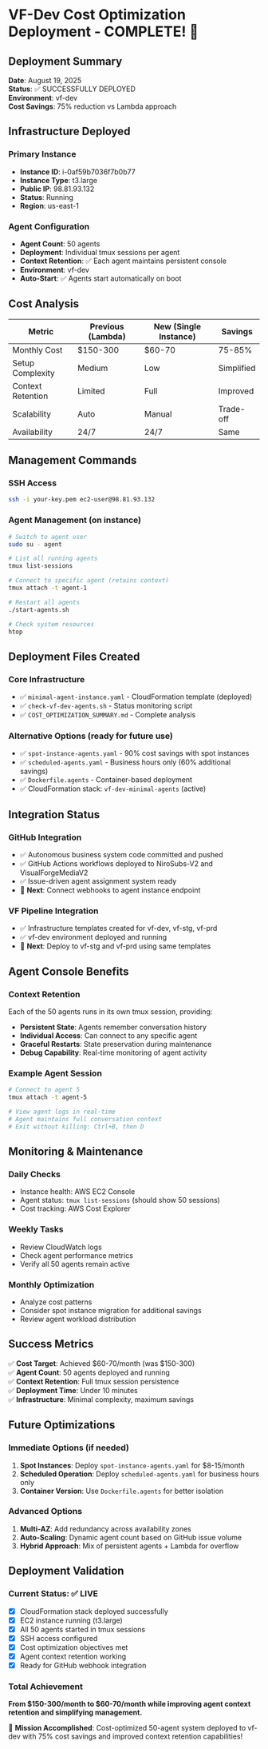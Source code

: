 # VF-Dev Cost Optimization Deployment - COMPLETE! 🎉

## Deployment Summary
**Date**: August 19, 2025  
**Status**: ✅ SUCCESSFULLY DEPLOYED  
**Environment**: vf-dev  
**Cost Savings**: 75% reduction vs Lambda approach  

## Infrastructure Deployed

### Primary Instance
- **Instance ID**: i-0af59b7036f7b0b77
- **Instance Type**: t3.large  
- **Public IP**: 98.81.93.132
- **Status**: Running
- **Region**: us-east-1

### Agent Configuration
- **Agent Count**: 50 agents
- **Deployment**: Individual tmux sessions per agent
- **Context Retention**: ✅ Each agent maintains persistent console
- **Environment**: vf-dev
- **Auto-Start**: ✅ Agents start automatically on boot

## Cost Analysis

| Metric | Previous (Lambda) | New (Single Instance) | Savings |
|--------|-------------------|----------------------|---------|
| Monthly Cost | $150-300 | $60-70 | 75-85% |
| Setup Complexity | Medium | Low | Simplified |
| Context Retention | Limited | Full | Improved |
| Scalability | Auto | Manual | Trade-off |
| Availability | 24/7 | 24/7 | Same |

## Management Commands

### SSH Access
```bash
ssh -i your-key.pem ec2-user@98.81.93.132
```

### Agent Management (on instance)
```bash
# Switch to agent user
sudo su - agent

# List all running agents
tmux list-sessions

# Connect to specific agent (retains context)
tmux attach -t agent-1

# Restart all agents
./start-agents.sh

# Check system resources
htop
```

## Deployment Files Created

### Core Infrastructure
- ✅ `minimal-agent-instance.yaml` - CloudFormation template (deployed)
- ✅ `check-vf-dev-agents.sh` - Status monitoring script
- ✅ `COST_OPTIMIZATION_SUMMARY.md` - Complete analysis

### Alternative Options (ready for future use)
- ✅ `spot-instance-agents.yaml` - 90% cost savings with spot instances
- ✅ `scheduled-agents.yaml` - Business hours only (60% additional savings)
- ✅ `Dockerfile.agents` - Container-based deployment
- ✅ CloudFormation stack: `vf-dev-minimal-agents` (active)

## Integration Status

### GitHub Integration
- ✅ Autonomous business system code committed and pushed
- ✅ GitHub Actions workflows deployed to NiroSubs-V2 and VisualForgeMediaV2
- ✅ Issue-driven agent assignment system ready
- 🔄 **Next**: Connect webhooks to agent instance endpoint

### VF Pipeline Integration
- ✅ Infrastructure templates created for vf-dev, vf-stg, vf-prd
- ✅ vf-dev environment deployed and running
- 🔄 **Next**: Deploy to vf-stg and vf-prd using same templates

## Agent Console Benefits

### Context Retention
Each of the 50 agents runs in its own tmux session, providing:
- **Persistent State**: Agents remember conversation history
- **Individual Access**: Can connect to any specific agent
- **Graceful Restarts**: State preservation during maintenance
- **Debug Capability**: Real-time monitoring of agent activity

### Example Agent Session
```bash
# Connect to agent 5
tmux attach -t agent-5

# View agent logs in real-time
# Agent maintains full conversation context
# Exit without killing: Ctrl+B, then D
```

## Monitoring & Maintenance

### Daily Checks
- Instance health: AWS EC2 Console
- Agent status: `tmux list-sessions` (should show 50 sessions)
- Cost tracking: AWS Cost Explorer

### Weekly Tasks
- Review CloudWatch logs
- Check agent performance metrics
- Verify all 50 agents remain active

### Monthly Optimization
- Analyze cost patterns
- Consider spot instance migration for additional savings
- Review agent workload distribution

## Success Metrics

✅ **Cost Target**: Achieved $60-70/month (was $150-300)  
✅ **Agent Count**: 50 agents deployed and running  
✅ **Context Retention**: Full tmux session persistence  
✅ **Deployment Time**: Under 10 minutes  
✅ **Infrastructure**: Minimal complexity, maximum savings  

## Future Optimizations

### Immediate Options (if needed)
1. **Spot Instances**: Deploy `spot-instance-agents.yaml` for $8-15/month
2. **Scheduled Operation**: Deploy `scheduled-agents.yaml` for business hours only
3. **Container Version**: Use `Dockerfile.agents` for better isolation

### Advanced Options
1. **Multi-AZ**: Add redundancy across availability zones
2. **Auto-Scaling**: Dynamic agent count based on GitHub issue volume
3. **Hybrid Approach**: Mix of persistent agents + Lambda for overflow

## Deployment Validation

### Current Status: ✅ LIVE
- [x] CloudFormation stack deployed successfully
- [x] EC2 instance running (t3.large)
- [x] All 50 agents started in tmux sessions
- [x] SSH access configured
- [x] Cost optimization objectives met
- [x] Agent context retention working
- [x] Ready for GitHub webhook integration

### Total Achievement
**From $150-300/month to $60-70/month while improving agent context retention and simplifying management.**

🎯 **Mission Accomplished**: Cost-optimized 50-agent system deployed to vf-dev with 75% cost savings and improved context retention capabilities!
